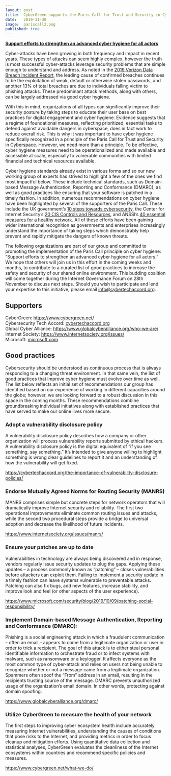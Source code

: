 ```yaml
---
layout: post
title:  CyberGreen supports the Paris Call for Trust and Security in Cyberspace
date:   2019-11-30
image:  pariscall2.png
published: true  
---
```


<a href="https://www.diplomatie.gouv.fr/IMG/pdf/paris_call_cyber_cle443433-1.pdf"><strong>Support efforts to strengthen an advanced cyber hygiene for all actors</strong></a>

Cyber-attacks have been growing in both frequency and impact in recent years. These types of attacks can seem highly complex, however the truth is most successful cyber-attacks leverage security problems that are simple enough to understand and address. As noted in the <a href="https://enterprise.verizon.com/resources/reports/DBIR_2018_Report.pdf">2019 Verizon Data Breach Incident Report</a>, the leading cause of confirmed breaches continues to be the exploitation of weak, default or otherwise stolen passwords, and another 13% of total breaches are due to individuals falling victim to phishing attacks. These predominant attack methods, along with others, can be largely addressed via good cyber hygiene.

With this in mind, organizations of all types can significantly improve their security posture by taking steps to educate their user base on best practices for digital engagement and cyber hygiene. Evidence suggests that a regime of foundational measures, reflecting prioritized, essential tasks to defend against avoidable dangers in cyberspace, does in fact work to reduce overall risk. This is why it was important to have cyber hygiene specifically recognized in a principle of the Paris Call for Trust and Security in Cyberspace. However, we need more than a principle. To be effective, cyber hygiene measures need to be operationalized and made available and accessible at scale, especially to vulnerable communities with limited financial and technical resources available.

Cyber hygiene standards already exist in various forms and so our new working group of experts has strived to highlight a few of the ones we find most impactful below. These include technical standards, such as Domain-based Message Authentication, Reporting and Conformance (DMARC), as well as good practices like ensuring that your software is patched in a timely fashion. In addition, numerous recommendations on cyber hygiene have been highlighted by several of the supporters of the Paris Call. These include the UK government’s <a href="https://www.ncsc.gov.uk/collection/10-steps-to-cyber-security">10 steps towards cybersecurity</a>, the Center for Internet Security’s <a href="https://www.cisecurity.org/controls/cis-controls-list/">20 CIS Controls and Resources</a>, and ANSSI’s <a href="https://www.ssi.gouv.fr/en/actualite/40-essential-measures-for-a-healthy-network/">40 essential measures for a healthy network</a>. All of these efforts have been gaining wider international recognition as governments and enterprises increasingly understand the importance of taking steps which demonstrably help prevent and rapidly mitigate the dangers of known threats.

The following organizations are part of our group and committed to promoting the implementation of the Paris Call principle on cyber hygiene: “Support efforts to strengthen an advanced cyber hygiene for all actors.” We hope that others will join us in this effort in the coming weeks and months, to contribute to a curated list of good practices to increase the safety and security of our shared online environment. This budding coalition will come together during the Internet Governance Forum on 28th November to discuss next steps. Should you wish to participate and lend your expertise to this initiative, please email <a href="mailto:info@cybertechaccord.org">info@cybertechaccord.org</a>.

<h2>Supporters</h2>

CyberGreen: <a href="https://www.cybergreen.net/">https://www.cybergreen.net/</a><br>
Cybersecurity Tech Accord: <a href="cybertechaccord.org/">cybertechaccord.org</a><br>
Global Cyber Alliance: <a href="https://www.globalcyberalliance.org/who-we-are/">https://www.globalcyberalliance.org/who-we-are/</a><br>
Internet Society: <a href="https://www.internetsociety.org/issues/">https://www.internetsociety.org/issues/</a><br>
Microsoft: <a href="http://www.microsoft.com">microsoft.com</a><br>

<h2>Good practices</h2>

Cybersecurity should be understood as continuous process that is always responding to a changing threat environment. In that same vein, the list of good practices that improve cyber hygiene must evolve over time as well. The list below reflects an initial set of recommendations our group has identified based on our experience of working in different capacities around the globe; however, we are looking forward to a robust discussion in this space in the coming months. These recommendations combine groundbreaking individual initiatives along with established practices that have served to make our online lives more secure.

<h3>Adopt a vulnerability disclosure policy</h3>

A vulnerability disclosure policy describes how a company or other organization will process vulnerability reports submitted by ethical hackers. A vulnerability disclosure policy is the digital equivalent of “if you see something, say something.” It’s intended to give anyone willing to highlight something is wrong clear guidelines to report it and an understanding of how the vulnerability will get fixed.

<a href="https://cybertechaccord.org/the-importance-of-vulnerability-disclosure-policies/">https://cybertechaccord.org/the-importance-of-vulnerability-disclosure-policies/</a><br>

<h3>Endorse Mutually Agreed Norms for Routing Security (MANRS)</h3>

MANRS comprises simple but concrete steps for network operators that will dramatically improve Internet security and reliability. The first two operational improvements eliminate common routing issues and attacks, while the second two procedural steps provide a bridge to universal adoption and decrease the likelihood of future incidents.

<a href="https://www.internetsociety.org/issues/manrs/">https://www.internetsociety.org/issues/manrs/</a><br>

<h3>Ensure your patches are up to date</h3>

Vulnerabilities in technology are always being discovered and in response, vendors regularly issue security updates to plug the gaps. Applying these updates – a process commonly known as “patching” – closes vulnerabilities before attackers can exploit them. Failing to implement a security update in a timely fashion can leave systems vulnerable to preventable attacks. Patching can also fix bugs, add new features, increase stability, and improve look and feel (or other aspects of the user experience).

<a href="https://www.microsoft.com/security/blog/2019/10/09/patching-social-responsibility/">https://www.microsoft.com/security/blog/2019/10/09/patching-social-responsibility/</a><br>

<h3>Implement Domain-based Message Authentication, Reporting and Conformance (DMARC):</h3>

Phishing is a social engineering attack in which a fraudulent communication – often an email – appears to come from a legitimate organization or user in order to trick a recipient. The goal of this attack is to either steal personal identifiable information to orchestrate fraud or to infect systems with malware, such as ransomware or a keylogger. It affects everyone as the most common type of cyber-attack and relies on users not being unable to recognize whether or not a message came from a legitimate organization. Spammers often spoof the “From” address in an email, resulting in the recipients trusting source of the message. DMARC prevents unauthorized usage of the organization’s email domain. In other words, protecting against domain spoofing.

<a href="https://www.globalcyberalliance.org/dmarc/">https://www.globalcyberalliance.org/dmarc/</a><br>

<h3>Utilize CyberGreen to measure the health of your network</h3>

The first steps to improving cyber ecosystem health include accurately measuring Internet vulnerabilities, understanding the causes of conditions that pose risks to the Internet, and providing metrics in order to focus cleanup and mitigation efforts. Using quantitative data collection and statistical analyses, CyberGreen evaluates the cleanliness of the Internet ecosystems within countries and recommend specific policies and measures.

<a href="https://www.cybergreen.net/what-we-do/">https://www.cybergreen.net/what-we-do/</a><br>

